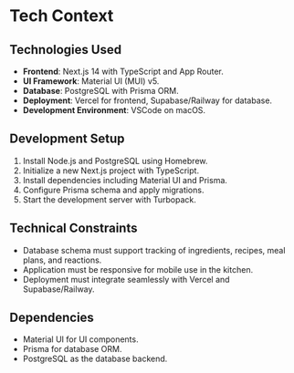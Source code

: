# Tech Context

## Technologies Used
- **Frontend**: Next.js 14 with TypeScript and App Router.
- **UI Framework**: Material UI (MUI) v5.
- **Database**: PostgreSQL with Prisma ORM.
- **Deployment**: Vercel for frontend, Supabase/Railway for database.
- **Development Environment**: VSCode on macOS.

## Development Setup
1. Install Node.js and PostgreSQL using Homebrew.
2. Initialize a new Next.js project with TypeScript.
3. Install dependencies including Material UI and Prisma.
4. Configure Prisma schema and apply migrations.
5. Start the development server with Turbopack.

## Technical Constraints
- Database schema must support tracking of ingredients, recipes, meal plans, and reactions.
- Application must be responsive for mobile use in the kitchen.
- Deployment must integrate seamlessly with Vercel and Supabase/Railway.

## Dependencies
- Material UI for UI components.
- Prisma for database ORM.
- PostgreSQL as the database backend.